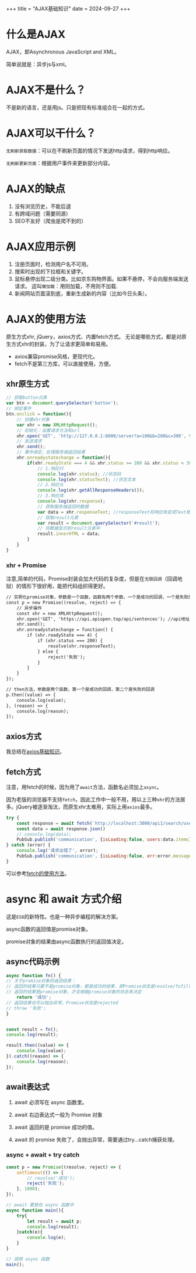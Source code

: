 +++
title = "AJAX基础知识"
date = 2024-09-27
+++

# 什么是AJAX
AJAX，即Asynchronous JavaScript and XML。

简单说就是：异步js与xml。

# AJAX不是什么？
不是新的语言，还是用js。只是把现有标准组合在一起的方式。

# AJAX可以干什么？
`无刷新获取数据`：可以在不刷新页面的情况下发送http请求，得到http响应。

`无刷新更新页面`：根据用户事件来更新部分内容。

# AJAX的缺点
1. 没有浏览历史，不能后退
2. 有跨域问题（需要同源）
3. SEO不友好（爬虫是爬不到的）

# AJAX应用示例
1. 注册页面时，检测用户名不可用。
2. 搜索时出现的下拉框和关键字。
3. 鼠标悬停出现二级分类。比如京东购物界面。如果不悬停，不会向服务端发送请求。
这叫`懒加载`：用则加载，不用则不加载.
4. 新闻网站页面滚到底，重新生成新的内容（比如今日头条）。

# AJAX的使用方法
原生方式xhr, jQuery，axios方式、内置fetch方式。
无论是哪些方式，都是对原生方式xhr的封装，为了让请求更简单和易用。
- axios兼容promise风格，更现代化。
- fetch不是第三方库，可以直接使用，方便。


## xhr原生方式
```JavaScript
// 获取button元素
var btn = document.querySelector('button');
// 绑定事件
btn.onclick = function(){
    // 创建xhr对象
    var xhr = new XMLHttpRequest();
    // 初始化：设置请求方法和url
    xhr.open('GET', 'http://127.0.0.1:8000/server?a=100&b=200&c=300', true);
    // 发送请求
    xhr.send();
    // 事件绑定，处理服务端返回结果
    xhr.onreadystatechange = function(){
        if(xhr.readyState === 4 && xhr.status >= 200 && xhr.status < 300){ // readystate: 1未初始化 2已经发送 3正在接收 4完成; status: 200+都是成功
            // 1.响应行
            console.log(xhr.status); //状态码
            console.log(xhr.statusText); //状态文本
            // 2.响应头
            console.log(xhr.getAllResponseHeaders());
            // 3.响应体
            console.log(xhr.response);
            // 获取服务端返回的数据
            var data = xhr.responseText; //responseText将响应体变成Text格式
            // 获取result元素
            var result = document.querySelector('#result');
            // 将数据显示到result元素中
            result.innerHTML = data;
        }
    }
}
```

### xhr + Promise
注意,简单的代码，Promise封装会加大代码的复杂度，但是在`无限回调`（回调地狱）的情形下很好用，能把代码组织得更好。

```html
// 实例化promise对象，参数是一个函数，函数有两个参数，一个是成功的回调，一个是失败的回调
const p = new Promise((resolve, reject) => {
    // 异步操作
    const xhr = new XMLHttpRequest();
    xhr.open('GET', 'https://api.apiopen.top/api/sentences'); //api地址：https://api.apiopen.top/swagger/index.html#/%E5%BC%80%E6%94%BE%E6%8E%A5%E5%8F%A3/get_api_sentences
    xhr.send();
    xhr.onreadystatechange = function() {
        if (xhr.readyState === 4) {
            if (xhr.status === 200) {
                resolve(xhr.responseText);
            } else {
                reject('失败');
            }
        }
    }
});

// then方法，参数是两个函数，第一个是成功的回调，第二个是失败的回调
p.then((value) => {
    console.log(value);
}, (reason) => {
    console.log(reason);
});
```

## axios方式
我总结在[axios基础知识](@/blog/axios_basic.md)。


## fetch方式

注意，用fetch的时候，因为用了`await`方法，函数名必须加上`async`。

因为老版的浏览器不支持`fetch`，因此工作中一般不用，用以上三种`xhr`的方法居多。jQuery被逐渐淘汰，而原生xhr太难用，实际上用`axios`最多。

```JavaScript
try {
    const response = await fetch(`http://localhost:3000/api1/search/users2?q=${KeyWord}`)
    const data = await response.json()
    // console.log(data);
    PubSub.publish('communication', {isLoading:false, users:data.items})
} catch (error) {
    console.log('请求出错了', error);
    PubSub.publish('communication', {isLoading:false, err:error.message})
}
```

可以参考[fetch的使用方法](https://segmentfault.com/a/1190000003810652)。


# async 和 await 方式介绍
这是`ES8`的新特性。也是一种异步编程的解决方案。

async函数的返回值是promise对象。

promise对象的结果由async函数执行的返回值决定。

## async代码示例
```JavaScript
async function fn() {
// 关于promise对象的返回结果：
// 返回的结果只要不是promise对象，都是成功的结果，即Promise状态是resolve/fufilled状态
// 返回的结果是promise对象，才会根据promise对象的状态来决定
    return '成功';
// 返回结果也可以抛出异常，Promise状态是rejected
// throw '失败';
}


const result = fn();
console.log(result);

result.then((value) => {
    console.log(value);
}).catch((reason) => {
    console.log(reason);
});
```

## await表达式

1. await 必须写在 async 函数里。

2. await 右边表达式一般为 Promise 对象

3. await 返回的是 promise 成功的值。

4. await 的 promise 失败了，会抛出异常，需要通过try...catch捕获处理。

### async + await + try catch

```JavaScript
const p = new Promise((resolve, reject) => {
    setTimeout(() => {
        // resolve('成功');
        reject('失败');
    }, 1000);
});

// await 要放在 async 函数中
async function main(){
    try{
        let result = await p;
        console.log(result);
    }catch(e){
        console.log(e);
    }
}

// 调用 async 函数
main();
```



